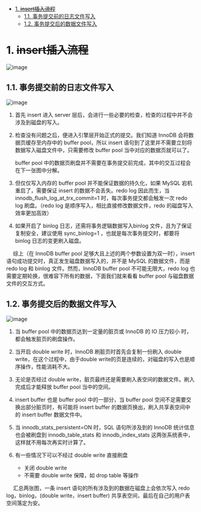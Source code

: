 
<!-- TOC -->

- [1. ~~insert插入流程~~](#1-insert插入流程)
    - [1.1. 事务提交前的日志文件写入](#11-事务提交前的日志文件写入)
    - [1.2. 事务提交后的数据文件写入](#12-事务提交后的数据文件写入)

<!-- /TOC -->

# 1. ~~insert插入流程~~  
<!--
MySQL中InnoDB脏页刷新机制Checkpoint
★★★ https://blog.csdn.net/weixin_39820173/article/details/113402536
★★★ https://www.cnblogs.com/olinux/p/5196139.html

 MySQL不会丢失数据的秘密，就藏在它的 7种日志里 
 https://mp.weixin.qq.com/s/S9dQd1hgYzMBoDqV5bPuiQ

回顾下写流程
https://mp.weixin.qq.com/s/CYPARs7o_X9PnMlkGxtOcw
-->

![image](https://gitee.com/wt1814/pic-host/raw/master/images/SQL/sql-166.png)  


## 1.1. 事务提交前的日志文件写入  
![image](https://gitee.com/wt1814/pic-host/raw/master/images/SQL/sql-150.png)  

1. 首先 insert 进入 server 层后，会进行一些必要的检查，检查的过程中并不会涉及到磁盘的写入。
2. 检查没有问题之后，便进入引擎层开始正式的提交。我们知道 InnoDB 会将数据页缓存至内存中的 buffer pool，所以 insert 语句到了这里并不需要立刻将数据写入磁盘文件中，只需要修改 buffer pool 当中对应的数据页就可以了。

    buffer pool 中的数据页刷盘并不需要在事务提交前完成，其中的交互过程会在下一张图中分解。

4. 但仅仅写入内存的 buffer pool 并不能保证数据的持久化，如果 MySQL 宕机重启了，需要保证 insert 的数据不会丢失。redo log 因此而生，当 innodb_flush_log_at_trx_commit=1 时，每次事务提交都会触发一次 redo log 刷盘。（redo log 是顺序写入，相比直接修改数据文件，redo 的磁盘写入效率更加高效）
5. 如果开启了 binlog 日志，还需将事务逻辑数据写入binlog 文件，且为了保证复制安全，建议使用 sync_binlog=1 ，也就是每次事务提交时，都要将 binlog 日志的变更刷入磁盘。  

&emsp; 综上（在 InnoDB buffer pool 足够大且上述的两个参数设置为双一时），insert 语句成功提交时，真正发生磁盘数据写入的，并不是 MySQL 的数据文件，而是 redo log 和 binlog 文件。然而，InnoDB buffer pool 不可能无限大，redo log 也需要定期轮换，很难容下所有的数据，下面我们就来看看 buffer pool 与磁盘数据文件的交互方式。

## 1.2. 事务提交后的数据文件写入  
![image](https://gitee.com/wt1814/pic-host/raw/master/images/SQL/sql-151.png)  
1. 当 buffer pool 中的数据页达到一定量的脏页或 InnoDB 的 IO 压力较小 时，都会触发脏页的刷盘操作。
2. 当开启 double write 时，InnoDB 刷脏页时首先会复制一份刷入 double write，在这个过程中，由于double write的页是连续的，对磁盘的写入也是顺序操作，性能消耗不大。
3. 无论是否经过 double write，脏页最终还是需要刷入表空间的数据文件。刷入完成后才能释放 buffer pool 当中的空间。
4. insert buffer 也是 buffer pool 中的一部分，当 buffer pool 空间不足需要交换出部分脏页时，有可能将 insert buffer 的数据页换出，刷入共享表空间中的 insert buffer 数据文件中。
5. 当 innodb_stats_persistent=ON 时，SQL 语句所涉及到的 InnoDB 统计信息也会被刷盘到 innodb_table_stats 和 innodb_index_stats 这两张系统表中，这样就不用每次再实时计算了。
6. 有一些情况下可以不经过 double write 直接刷盘

    * 关闭 double write  
    * 不需要 double write 保障，如 drop table 等操作  


&emsp; 汇总两张图，一条 insert 语句的所有涉及到的数据在磁盘上会依次写入 redo log，binlog，(double write，insert buffer) 共享表空间，最后在自己的用户表空间落定为安。